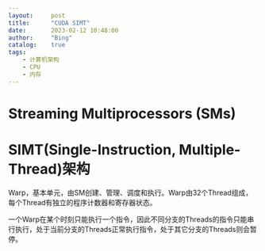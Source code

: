 ```yaml
---
layout:     post
title:      "CUDA SIMT"
date:       2023-02-12 10:48:00
author:     "Bing"
catalog:    true
tags:
    - 计算机架构
    - CPU
    - 内存
---
```


# Streaming Multiprocessors (SMs)

# SIMT(Single-Instruction, Multiple-Thread)架构
Warp，基本单元，由SM创建、管理、调度和执行。Warp由32个Thread组成，每个Thread有独立的程序计数器和寄存器状态。

一个Warp在某个时刻只能执行一个指令，因此不同分支的Threads的指令只能串行执行，处于当前分支的Threads正常执行指令，处于其它分支的Threads则会暂停。